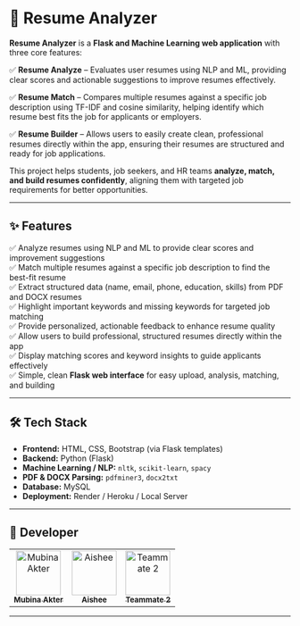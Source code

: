 # 📄 Resume Analyzer

**Resume Analyzer** is a **Flask and Machine Learning web application** with three core features:

✅ **Resume Analyze** – Evaluates user resumes using NLP and ML, providing clear scores and actionable suggestions to improve resumes effectively.

✅ **Resume Match** – Compares multiple resumes against a specific job description using TF-IDF and cosine similarity, helping identify which resume best fits the job for applicants or employers.

✅ **Resume Builder** – Allows users to easily create clean, professional resumes directly within the app, ensuring their resumes are structured and ready for job applications.

This project helps students, job seekers, and HR teams **analyze, match, and build resumes confidently**, aligning them with targeted job requirements for better opportunities.

---

## ✨ Features

✅ Analyze resumes using NLP and ML to provide clear scores and improvement suggestions  
✅ Match multiple resumes against a specific job description to find the best-fit resume  
✅ Extract structured data (name, email, phone, education, skills) from PDF and DOCX resumes  
✅ Highlight important keywords and missing keywords for targeted job matching  
✅ Provide personalized, actionable feedback to enhance resume quality  
✅ Allow users to build professional, structured resumes directly within the app  
✅ Display matching scores and keyword insights to guide applicants effectively  
✅ Simple, clean **Flask web interface** for easy upload, analysis, matching, and building

---

## 🛠️ Tech Stack

- **Frontend:** HTML, CSS, Bootstrap (via Flask templates)
- **Backend:** Python (Flask)
- **Machine Learning / NLP:** `nltk`, `scikit-learn`, `spacy`
- **PDF & DOCX Parsing:** `pdfminer3`, `docx2txt`
- **Database:** MySQL
- **Deployment:** Render / Heroku / Local Server

---

## 👥 Developer
<table> <tr> <td align="center"> <a href="https://github.com/mubinaakter"> <img src="https://avatars.githubusercontent.com/u/193683660?v=4" width="80px;" alt="Mubina Akter"/> <br /> <sub><b>Mubina Akter</b></sub> </a> </td> <td align="center"> <a href="https://github.com/AisheeD236"> <img src="https://avatars.githubusercontent.com/u/193918373?v=4" width="80px;" alt="Aishee"/> <br /> <sub><b>Aishee</b></sub> </a> </td> <td align="center"> <a href="https://github.com/teammate2"> <img src="https://avatars.githubusercontent.com/teammate2" width="80px;" alt="Teammate 2"/> <br /> <sub><b>Teammate 2</b></sub> </a> </td> </tr> </table>

---
